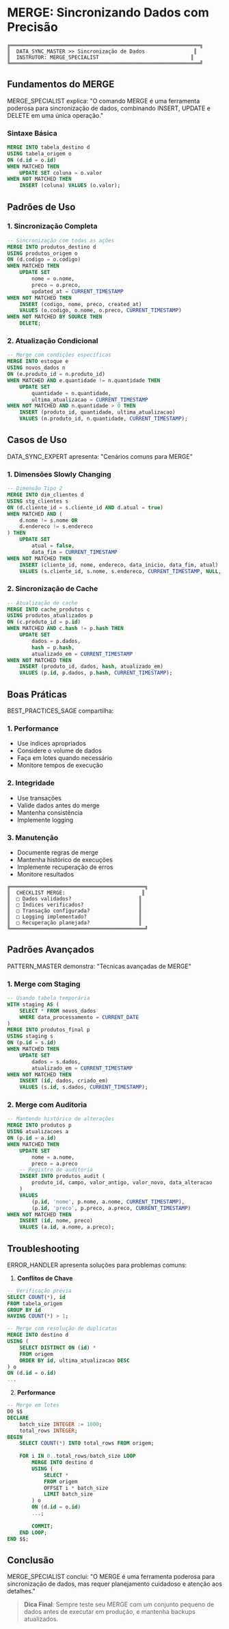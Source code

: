 # MERGE: Sincronizando Dados com Precisão

```ascii
╔══════════════════════════════════════════════════════════════╗
║  DATA_SYNC_MASTER >> Sincronização de Dados                ║
║  INSTRUTOR: MERGE_SPECIALIST                              ║
╚══════════════════════════════════════════════════════════════╝
```

## Fundamentos do MERGE

MERGE_SPECIALIST explica: "O comando MERGE é uma ferramenta poderosa para sincronização de dados, combinando INSERT, UPDATE e DELETE em uma única operação."

### Sintaxe Básica

```sql
MERGE INTO tabela_destino d
USING tabela_origem o
ON (d.id = o.id)
WHEN MATCHED THEN
    UPDATE SET coluna = o.valor
WHEN NOT MATCHED THEN
    INSERT (coluna) VALUES (o.valor);
```

## Padrões de Uso

### 1. Sincronização Completa

```sql
-- Sincronização com todas as ações
MERGE INTO produtos_destino d
USING produtos_origem o
ON (d.codigo = o.codigo)
WHEN MATCHED THEN
    UPDATE SET 
        nome = o.nome,
        preco = o.preco,
        updated_at = CURRENT_TIMESTAMP
WHEN NOT MATCHED THEN
    INSERT (codigo, nome, preco, created_at)
    VALUES (o.codigo, o.nome, o.preco, CURRENT_TIMESTAMP)
WHEN NOT MATCHED BY SOURCE THEN
    DELETE;
```

### 2. Atualização Condicional

```sql
-- Merge com condições específicas
MERGE INTO estoque e
USING novos_dados n
ON (e.produto_id = n.produto_id)
WHEN MATCHED AND e.quantidade != n.quantidade THEN
    UPDATE SET 
        quantidade = n.quantidade,
        ultima_atualizacao = CURRENT_TIMESTAMP
WHEN NOT MATCHED AND n.quantidade > 0 THEN
    INSERT (produto_id, quantidade, ultima_atualizacao)
    VALUES (n.produto_id, n.quantidade, CURRENT_TIMESTAMP);
```

## Casos de Uso

DATA_SYNC_EXPERT apresenta: "Cenários comuns para MERGE"

### 1. Dimensões Slowly Changing

```sql
-- Dimensão Tipo 2
MERGE INTO dim_clientes d
USING stg_clientes s
ON (d.cliente_id = s.cliente_id AND d.atual = true)
WHEN MATCHED AND (
    d.nome != s.nome OR 
    d.endereco != s.endereco
) THEN
    UPDATE SET 
        atual = false,
        data_fim = CURRENT_TIMESTAMP
WHEN NOT MATCHED THEN
    INSERT (cliente_id, nome, endereco, data_inicio, data_fim, atual)
    VALUES (s.cliente_id, s.nome, s.endereco, CURRENT_TIMESTAMP, NULL, true);
```

### 2. Sincronização de Cache

```sql
-- Atualização de cache
MERGE INTO cache_produtos c
USING produtos_atualizados p
ON (c.produto_id = p.id)
WHEN MATCHED AND c.hash != p.hash THEN
    UPDATE SET 
        dados = p.dados,
        hash = p.hash,
        atualizado_em = CURRENT_TIMESTAMP
WHEN NOT MATCHED THEN
    INSERT (produto_id, dados, hash, atualizado_em)
    VALUES (p.id, p.dados, p.hash, CURRENT_TIMESTAMP);
```

## Boas Práticas

BEST_PRACTICES_SAGE compartilha:

### 1. Performance
- Use índices apropriados
- Considere o volume de dados
- Faça em lotes quando necessário
- Monitore tempos de execução

### 2. Integridade
- Use transações
- Valide dados antes do merge
- Mantenha consistência
- Implemente logging

### 3. Manutenção
- Documente regras de merge
- Mantenha histórico de execuções
- Implemente recuperação de erros
- Monitore resultados

```ascii
╔════════════════════════════════════════════╗
║  CHECKLIST MERGE:                         ║
║  □ Dados validados?                      ║
║  □ Índices verificados?                  ║
║  □ Transação configurada?                ║
║  □ Logging implementado?                 ║
║  □ Recuperação planejada?                ║
╚════════════════════════════════════════════╝
```

## Padrões Avançados

PATTERN_MASTER demonstra: "Técnicas avançadas de MERGE"

### 1. Merge com Staging

```sql
-- Usando tabela temporária
WITH staging AS (
    SELECT * FROM novos_dados
    WHERE data_processamento = CURRENT_DATE
)
MERGE INTO produtos_final p
USING staging s
ON (p.id = s.id)
WHEN MATCHED THEN
    UPDATE SET 
        dados = s.dados,
        atualizado_em = CURRENT_TIMESTAMP
WHEN NOT MATCHED THEN
    INSERT (id, dados, criado_em)
    VALUES (s.id, s.dados, CURRENT_TIMESTAMP);
```

### 2. Merge com Auditoria

```sql
-- Mantendo histórico de alterações
MERGE INTO produtos p
USING atualizacoes a
ON (p.id = a.id)
WHEN MATCHED THEN
    UPDATE SET 
        nome = a.nome,
        preco = a.preco
    -- Registro de auditoria
    INSERT INTO produtos_audit (
        produto_id, campo, valor_antigo, valor_novo, data_alteracao
    )
    VALUES 
        (p.id, 'nome', p.nome, a.nome, CURRENT_TIMESTAMP),
        (p.id, 'preco', p.preco, a.preco, CURRENT_TIMESTAMP)
WHEN NOT MATCHED THEN
    INSERT (id, nome, preco)
    VALUES (a.id, a.nome, a.preco);
```

## Troubleshooting

ERROR_HANDLER apresenta soluções para problemas comuns:

1. **Conflitos de Chave**
```sql
-- Verificação prévia
SELECT COUNT(*), id 
FROM tabela_origem 
GROUP BY id 
HAVING COUNT(*) > 1;

-- Merge com resolução de duplicatas
MERGE INTO destino d
USING (
    SELECT DISTINCT ON (id) *
    FROM origem
    ORDER BY id, ultima_atualizacao DESC
) o
ON (d.id = o.id)
...
```

2. **Performance**
```sql
-- Merge em lotes
DO $$
DECLARE
    batch_size INTEGER := 1000;
    total_rows INTEGER;
BEGIN
    SELECT COUNT(*) INTO total_rows FROM origem;
    
    FOR i IN 0..total_rows/batch_size LOOP
        MERGE INTO destino d
        USING (
            SELECT *
            FROM origem
            OFFSET i * batch_size
            LIMIT batch_size
        ) o
        ON (d.id = o.id)
        ...;
        
        COMMIT;
    END LOOP;
END $$;
```

## Conclusão

MERGE_SPECIALIST conclui: "O MERGE é uma ferramenta poderosa para sincronização de dados, mas requer planejamento cuidadoso e atenção aos detalhes."

> **Dica Final**: Sempre teste seu MERGE com um conjunto pequeno de dados antes de executar em produção, e mantenha backups atualizados.